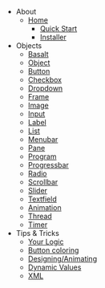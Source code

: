 - About
  - [Home](Home.md)
    - [Quick Start](home/Quick-Start.md)
    - [Installer](home/installer)
- Objects
  - [Basalt](objects/Basalt.md)
  - [Object](objects/Object.md)
  - [Button](objects/Button.md)
  - [Checkbox](objects/Checkbox.md)
  - [Dropdown](objects/Dropdown.md)
  - [Frame](objects/Frame.md)
  - [Image](objects/Image.md)
  - [Input](objects/Input.md)
  - [Label](objects/Label.md)
  - [List](objects/List.md)
  - [Menubar](objects/Menubar.md)
  - [Pane](objects/Pane.md)
  - [Program](objects/Program.md)
  - [Progressbar](objects/Progressbar.md)
  - [Radio](objects/Radio.md)
  - [Scrollbar](objects/Scrollbar.md)
  - [Slider](objects/Slider.md)
  - [Textfield](objects/Textfield.md)
  - [Animation](objects/Animation.md)
  - [Thread](objects/Thread.md)
  - [Timer](objects/Timer.md)
- Tips & Tricks
  - [Your Logic](tips/logic.md)
  - [Button coloring](tips/buttonColoring.md)
  - [Designing/Animating](tips/design.md)
  - [Dynamic Values](tips/dynamicvalues.md)
  - [XML](tips/xml.md)

